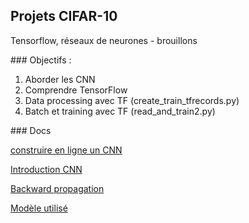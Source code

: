 ## Projets CIFAR-10

Tensorflow, réseaux de neurones - brouillons


### Objectifs :


1. Aborder les CNN
2. Comprendre TensorFlow
3. Data processing avec TF (create_train_tfrecords.py)
4. Batch et training avec TF (read_and_train2.py)


### Docs

[construire en ligne un CNN](http://playground.tensorflow.org)

[Introduction CNN](https://adeshpande3.github.io/adeshpande3.github.io/A-Beginner's-Guide-To-Understanding-Convolutional-Neural-Networks/)

[Backward propagation](http://kratzert.github.io/2016/02/12/understanding-the-gradient-flow-through-the-batch-normalization-layer.html)

[Modèle utilisé](https://github.com/exelban/tensorflow-cifar-10)

